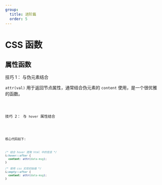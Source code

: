 ```yaml
---
group:
  title: 进阶篇
  order: 5
---
```


# CSS 函数

## 属性函数

技巧 1： 与伪元素结合

`attr(val)` 用于返回节点属性，通常结合伪元素的 `content` 使用，是一个很优雅的函数。

<code src="./attr/attr-1">

技巧 2： 与 `hover` 属性结合

<code src="./attr/attr-2">

核心代码如下:

```css
/* 结合 hover 提取 html 中的信息 */
&:hover::after {
  content: attr(data-msg);
}

/* 使用 css 实现初始值 */
&:empty::after {
  content: attr(data-msg);
}
```
